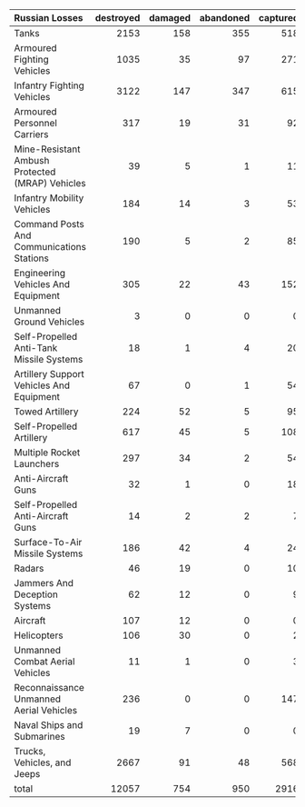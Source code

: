| Russian Losses                                   |   destroyed |   damaged |   abandoned |   captured |   total |
|:-------------------------------------------------|------------:|----------:|------------:|-----------:|--------:|
| Tanks                                            |        2153 |       158 |         355 |        518 |    3184 |
| Armoured Fighting Vehicles                       |        1035 |        35 |          97 |        271 |    1438 |
| Infantry Fighting Vehicles                       |        3122 |       147 |         347 |        615 |    4231 |
| Armoured Personnel Carriers                      |         317 |        19 |          31 |         92 |     459 |
| Mine-Resistant Ambush Protected  (MRAP) Vehicles |          39 |         5 |           1 |         11 |      56 |
| Infantry Mobility Vehicles                       |         184 |        14 |           3 |         53 |     254 |
| Command Posts And Communications Stations        |         190 |         5 |           2 |         85 |     282 |
| Engineering Vehicles And Equipment               |         305 |        22 |          43 |        152 |     522 |
| Unmanned Ground Vehicles                         |           3 |         0 |           0 |          0 |       3 |
| Self-Propelled Anti-Tank Missile Systems         |          18 |         1 |           4 |         20 |      43 |
| Artillery Support Vehicles And Equipment         |          67 |         0 |           1 |         54 |     122 |
| Towed Artillery                                  |         224 |        52 |           5 |         95 |     376 |
| Self-Propelled Artillery                         |         617 |        45 |           5 |        108 |     775 |
| Multiple Rocket Launchers                        |         297 |        34 |           2 |         54 |     387 |
| Anti-Aircraft Guns                               |          32 |         1 |           0 |         18 |      51 |
| Self-Propelled Anti-Aircraft Guns                |          14 |         2 |           2 |          7 |      25 |
| Surface-To-Air Missile Systems                   |         186 |        42 |           4 |         24 |     256 |
| Radars                                           |          46 |        19 |           0 |         10 |      75 |
| Jammers And Deception Systems                    |          62 |        12 |           0 |          9 |      83 |
| Aircraft                                         |         107 |        12 |           0 |          0 |     119 |
| Helicopters                                      |         106 |        30 |           0 |          2 |     138 |
| Unmanned Combat Aerial Vehicles                  |          11 |         1 |           0 |          3 |      15 |
| Reconnaissance Unmanned Aerial Vehicles          |         236 |         0 |           0 |        147 |     383 |
| Naval Ships and Submarines                       |          19 |         7 |           0 |          0 |      26 |
| Trucks, Vehicles, and Jeeps                      |        2667 |        91 |          48 |        568 |    3374 |
| total                                            |       12057 |       754 |         950 |       2916 |   16677 |